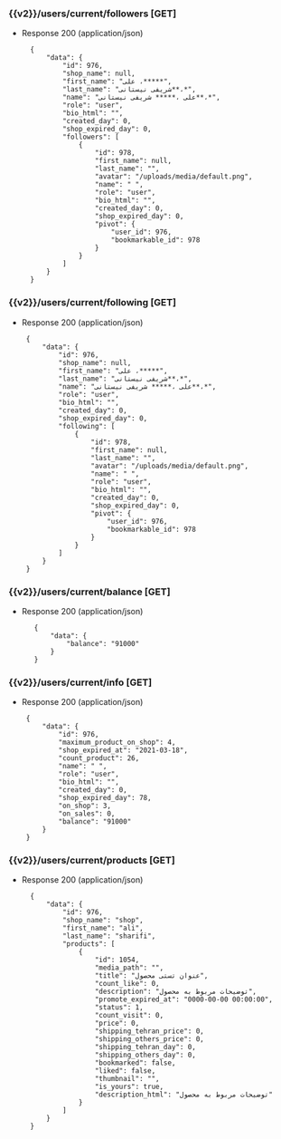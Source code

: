 ### {{v2}}/users/current/followers [GET]
        
+ Response 200 (application/json)

        {
            "data": {
                "id": 976,
                "shop_name": null,
                "first_name": "علی ،*****",
                "last_name": "شریفی نیستانی**،*",
                "name": "علی ،***** شریفی نیستانی**،*",
                "role": "user",
                "bio_html": "",
                "created_day": 0,
                "shop_expired_day": 0,
                "followers": [
                    {
                        "id": 978,
                        "first_name": null,
                        "last_name": "",
                        "avatar": "/uploads/media/default.png",
                        "name": " ",
                        "role": "user",
                        "bio_html": "",
                        "created_day": 0,
                        "shop_expired_day": 0,
                        "pivot": {
                            "user_id": 976,
                            "bookmarkable_id": 978
                        }
                    }
                ]
            }
        }
         
         
         
 ### {{v2}}/users/current/following [GET]
         
 + Response 200 (application/json)
 
        {
            "data": {
                "id": 976,
                "shop_name": null,
                "first_name": "علی ،*****",
                "last_name": "شریفی نیستانی**،*",
                "name": "علی ،***** شریفی نیستانی**،*",
                "role": "user",
                "bio_html": "",
                "created_day": 0,
                "shop_expired_day": 0,
                "following": [
                    {
                        "id": 978,
                        "first_name": null,
                        "last_name": "",
                        "avatar": "/uploads/media/default.png",
                        "name": " ",
                        "role": "user",
                        "bio_html": "",
                        "created_day": 0,
                        "shop_expired_day": 0,
                        "pivot": {
                            "user_id": 976,
                            "bookmarkable_id": 978
                        }
                    }
                ]
            }
        }


### {{v2}}/users/current/balance [GET]
        
+ Response 200 (application/json)

         {
             "data": {
                 "balance": "91000"
             }
         }
         
 ### {{v2}}/users/current/info [GET]
         
 + Response 200 (application/json)
 
        {
            "data": {
                "id": 976,
                "maximum_product_on_shop": 4,
                "shop_expired_at": "2021-03-18",
                "count_product": 26,
                "name": " ",
                "role": "user",
                "bio_html": "",
                "created_day": 0,
                "shop_expired_day": 78,
                "on_shop": 3,
                "on_sales": 0,
                "balance": "91000"
            }
        }
          
          
### {{v2}}/users/current/products [GET]
        
+ Response 200 (application/json)

        {
            "data": {
                "id": 976,
                "shop_name": "shop",
                "first_name": "ali",
                "last_name": "sharifi",
                "products": [
                    {
                        "id": 1054,
                        "media_path": "",
                        "title": "عنوان تستی محصول",
                        "count_like": 0,
                        "description": "توضیحات مربوط به محصول",
                        "promote_expired_at": "0000-00-00 00:00:00",
                        "status": 1,
                        "count_visit": 0,
                        "price": 0,
                        "shipping_tehran_price": 0,
                        "shipping_others_price": 0,
                        "shipping_tehran_day": 0,
                        "shipping_others_day": 0,
                        "bookmarked": false,
                        "liked": false,
                        "thumbnail": "",
                        "is_yours": true,
                        "description_html": "توضیحات مربوط به محصول"
                    }
                ]
            }
        }
